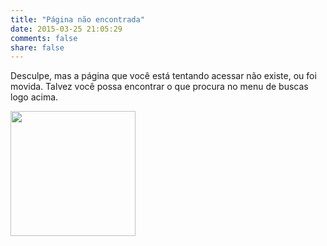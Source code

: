 ```yaml
---
title: "Página não encontrada"
date: 2015-03-25 21:05:29
comments: false
share: false
---
```


Desculpe, mas a página que você está tentando acessar não existe, ou foi movida. Talvez você possa encontrar o que procura no menu de buscas logo acima.

<img src="/images/sad-face-meme.jpg" style="width:200px;height:200px;">

